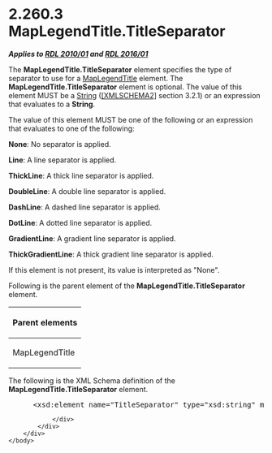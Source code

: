 <html dir="LTR" xmlns:mshelp="http://msdn.microsoft.com/mshelp" xmlns:ddue="http://ddue.schemas.microsoft.com/authoring/2003/5" xmlns:xlink="http://www.w3.org/1999/xlink" xmlns:tool="http://www.microsoft.com/tooltip">
    <head>
        <meta http-equiv="Content-Type" content="text/html; CHARSET=utf-8"></meta>
        <meta name="save" content="history"></meta>
        <title>2.260.3 MapLegendTitle.TitleSeparator</title>
        <xml>
            <mshelp:toctitle title="2.260.3 MapLegendTitle.TitleSeparator"></mshelp:toctitle>
            <mshelp:rltitle title="[MS-RDL]: MapLegendTitle.TitleSeparator"></mshelp:rltitle>
            <mshelp:keyword index="A" term="88c19a04-512d-4609-a205-79f45e0975ee"></mshelp:keyword>
            <mshelp:attr name="DCSext.ContentType" value="open specification"></mshelp:attr>
            <mshelp:attr name="AssetID" value="88c19a04-512d-4609-a205-79f45e0975ee"></mshelp:attr>
            <mshelp:attr name="TopicType" value="kbRef"></mshelp:attr>
            <mshelp:attr name="DCSext.Title" value="[MS-RDL]: MapLegendTitle.TitleSeparator" />
        </xml>
    </head>
    <body>
        <div id="header">
            <h1 class="heading">2.260.3 MapLegendTitle.TitleSeparator</h1>
        </div>
        <div id="mainSection">
            <div id="mainBody">
                <div id="allHistory" class="saveHistory"></div>
                <div id="sectionSection0" class="section" name="collapseableSection">
                    

<p><b><i>Applies to </i></b><a href="3428e690-a348-4ec7-8a6a-8efb42d2cdee.html"><b><i>RDL 2010/01</i></b></a><b><i>
and </i></b><a href="52ce3983-2bfc-4e72-9359-42aaf5fe4509.html"><b><i>RDL 2016/01</i></b></a></p>

<p>The <b>MapLegendTitle.TitleSeparator</b> element specifies
the type of separator to use for a <a href="63adc96b-e537-43f6-8adc-f5a3b84651d2.html">MapLegendTitle</a> element.
The <b>MapLegendTitle.TitleSeparator</b> element is optional. The value of this
element MUST be a <a href="1ed81ef3-a683-45e3-aaad-bd2bbe71bc3d.html">String</a>
(<a href="https://go.microsoft.com/fwlink/?LinkId=90610">[XMLSCHEMA2]</a>
section 3.2.1) or an expression that evaluates to a <b>String</b>. </p>

<p>The value of this element MUST be one of the following or an
expression that evaluates to one of the following:</p>

<p><b>None</b>: No separator is applied.</p>

<p><b>Line</b>: A line separator is applied. </p>

<p><b>ThickLine</b>: A thick line separator is applied.</p>

<p><b>DoubleLine</b>: A double line separator is
applied.</p>

<p><b>DashLine</b>: A dashed line separator is applied.</p>

<p><b>DotLine</b>: A dotted line separator is applied.</p>

<p><b>GradientLine</b>: A gradient line separator is
applied.</p>

<p><b>ThickGradientLine</b>: A thick gradient line
separator is applied.</p>

<p>If this element is not present, its value is interpreted as
&quot;None&quot;.</p>

<p>Following is the parent element of the <b>MapLegendTitle.TitleSeparator</b>
element.</p>

<table>
 <thead>
  <tr>
   <th>
   <p>Parent elements</p>
   </th>
  </tr>
 </thead>
 <tr>
  <td>
  <p>MapLegendTitle</p>
  </td>
 </tr>
</table>

<p>The following is the XML Schema definition of the <b>MapLegendTitle.TitleSeparator</b>
element.</p>

<dl>
<dd>
<div><pre> &lt;xsd:element name=&quot;TitleSeparator&quot; type=&quot;xsd:string&quot; minOccurs=&quot;0&quot; /&gt;
</pre></div>
</dd></dl>


                </div>
            </div>
        </div>
    </body>
</html>
